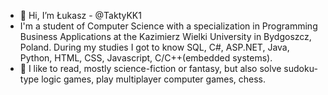 - 👋 Hi, I’m Łukasz - @TaktyKK1
- I'm a student of Computer Science with a specialization in Programming Business Applications at the Kazimierz Wielki University in Bydgoszcz, Poland. 
During my studies I got to know SQL, C#, ASP.NET, Java, Python, HTML, CSS, Javascript, C/C++(embedded systems).
- 👀 I like to read, mostly science-fiction or fantasy, but also solve sudoku-type logic games, play multiplayer computer games, chess.


<!---
TaktyKK1/TaktyKK1 is a ✨ special ✨ repository because its `README.md` (this file) appears on your GitHub profile.
You can click the Preview link to take a look at your changes.
--->
